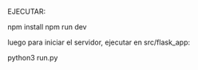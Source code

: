 EJECUTAR:

npm install
npm run dev

luego para iniciar el servidor, ejecutar en src/flask_app:

python3  run.py